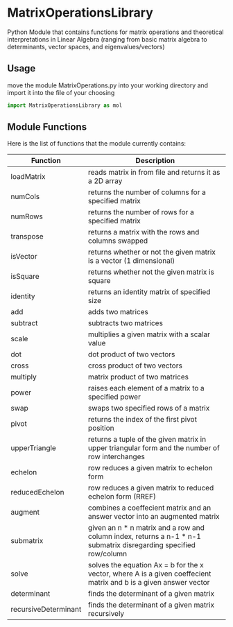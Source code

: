 # MatrixOperationsLibrary

Python Module that contains functions for matrix operations and theoretical interpretations in Linear Algebra (ranging from basic matrix algebra to determinants, vector spaces, and eigenvalues/vectors)

## Usage

move the module MatrixOperations.py into your working directory and import it into the file of your choosing

```python
import MatrixOperationsLibrary as mol
```

## Module Functions

Here is the list of functions that the module currently contains:

| Function | Description |
| --- | --- |
| loadMatrix | reads matrix in from file and returns it as a 2D array |
| numCols | returns the number of columns for a specified matrix |
| numRows | returns the number of rows for a specified matrix |
| transpose | returns a matrix with the rows and columns swapped |
| isVector | returns whether or not the given matrix is a vector (1 dimensional) |
| isSquare | returns whether not the given matrix is square |
| identity | returns an identity matrix of specified size |
| add | adds two matrices |
| subtract | subtracts two matrices |
| scale | multiplies a given matrix with a scalar value |
| dot | dot product of two vectors |
| cross | cross product of two vectors |
| multiply | matrix product of two matrices |
| power | raises each element of a matrix to a specified power |
| swap | swaps two specified rows of a matrix |
| pivot | returns the index of the first pivot position |
| upperTriangle | returns a tuple of the given matrix in upper triangular form and the number of row interchanges |
| echelon | row reduces a given matrix to echelon form |
| reducedEchelon | row reduces a given matrix to reduced echelon form (RREF) |
| augment | combines a coeffecient matrix and an answer vector into an augmented matrix |
| submatrix | given an n * n matrix and a row and column index, returns a n-1 * n-1 submatrix disregarding specified row/column |
| solve | solves the equation Ax = b for the x vector, where A is a given coeffecient matrix and b is a given answer vector |
| determinant | finds the determinant of a given matrix |
| recursiveDeterminant | finds the determinant of a given matrix recursively |
